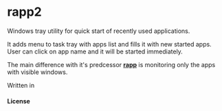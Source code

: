 # **rapp2**

Windows tray utility for quick start of recently used applications.

It adds menu to task tray with apps list and fills it with new started apps. User can click on app name and it will be started immediately.

The main difference with it's predcessor [**rapp**](https://github.com/crocla/rapp) is monitoring only the apps with visible windows.


Written in

[AutoIt3]: https://www.autoitscript.com/


#### License

[Apache 2.0]: http://www.apache.org/licenses/LICENSE-2.0.html
